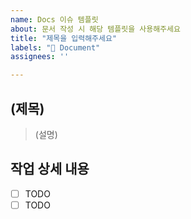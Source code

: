 ```yaml
---
name: Docs 이슈 템플릿
about: 문서 작성 시 해당 템플릿을 사용해주세요
title: "제목을 입력해주세요"
labels: "📝 Document"
assignees: ''

---
```


## (제목)

> (설명)

## 작업 상세 내용

- [ ] TODO
- [ ] TODO
